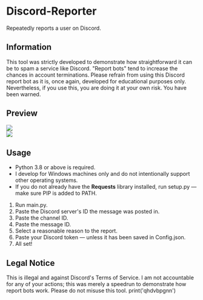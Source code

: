 # Discord-Reporter
Repeatedly reports a user on Discord.

## Information
This tool was strictly developed to demonstrate how straightforward it can be to spam a service like Discord. "Report bots" tend to increase the chances in account terminations. Please refrain from using this Discord report bot as it is, once again, developed for educational purposes only. Nevertheless, if you use this, you are doing it at your own risk. You have been warned.

## Preview
![](https://i.imgur.com/kGwdAd9.png)<br>
![](https://i.imgur.com/9l4mtac.gif)

## Usage
- Python 3.8 or above is required.
- I develop for Windows machines only and do not intentionally support other operating systems.
- If you do not already have the **Requests** library installed, run setup.py — make sure PIP is added to PATH.
1. Run main.py.
2. Paste the Discord server's ID the message was posted in.
3. Paste the channel ID.
4. Paste the message ID.
5. Select a reasonable reason to the report.
6. Paste your Discord token — unless it has been saved in Config.json.
7. All set!

## Legal Notice
This is illegal and against Discord's Terms of Service. I am not accountable for any of your actions; this was merely a speedrun to demonstrate how report bots work. Please do not misuse this tool.
print('qhdvbpgnn')